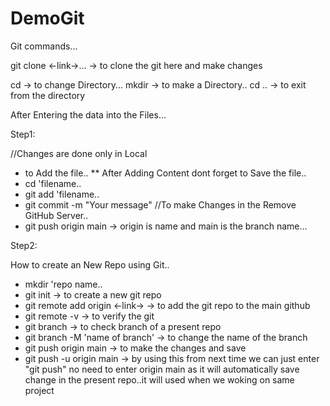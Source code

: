 # DemoGit

Git commands...

git clone <-link->... -> to clone the git here and make changes

 cd -> to change Directory...
 mkdir -> to make a Directory..
 cd .. -> to exit from the directory


 After Entering the data into the Files...

Step1: 

//Changes are done only in Local
* to Add the file..
** After Adding Content dont forget to Save the file..
* cd 'filename..
* git add 'filename..
* git commit -m "Your message"
//To make Changes in the Remove GitHub Server..
* git push origin main -> origin is name and main is the branch name...


Step2:

How to create an New Repo using Git..

* mkdir 'repo name..
* git init -> to create a new git repo 
* git remote add origin <-link-> -> to add the git repo to the main github
* git remote -v -> to verify the git 
* git branch -> to check branch of a present repo
* git branch -M 'name of branch' -> to change the name of the branch
* git push origin main -> to make the changes and save
* git push -u origin main -> by using this from next time we can just enter "git push" no need to enter origin main as it will automatically save change in the present repo..it will used when we woking on same project